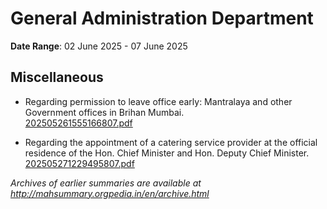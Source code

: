 # General Administration Department

**Date Range**: 02 June 2025 - 07 June 2025


## Miscellaneous
- Regarding permission to leave office early: Mantralaya and other Government offices in Brihan Mumbai.\
  [202505261555166807.pdf](https://gr.maharashtra.gov.in/Site/Upload/Government%20Resolutions/English/202505261555166807.pdf)

- Regarding the appointment of a catering service provider at the official residence of the Hon. Chief Minister and Hon. Deputy Chief Minister.\
  [202505271229495807.pdf](https://gr.maharashtra.gov.in/Site/Upload/Government%20Resolutions/English/202505271229495807.pdf)


*Archives of earlier summaries are available at http://mahsummary.orgpedia.in/en/archive.html*